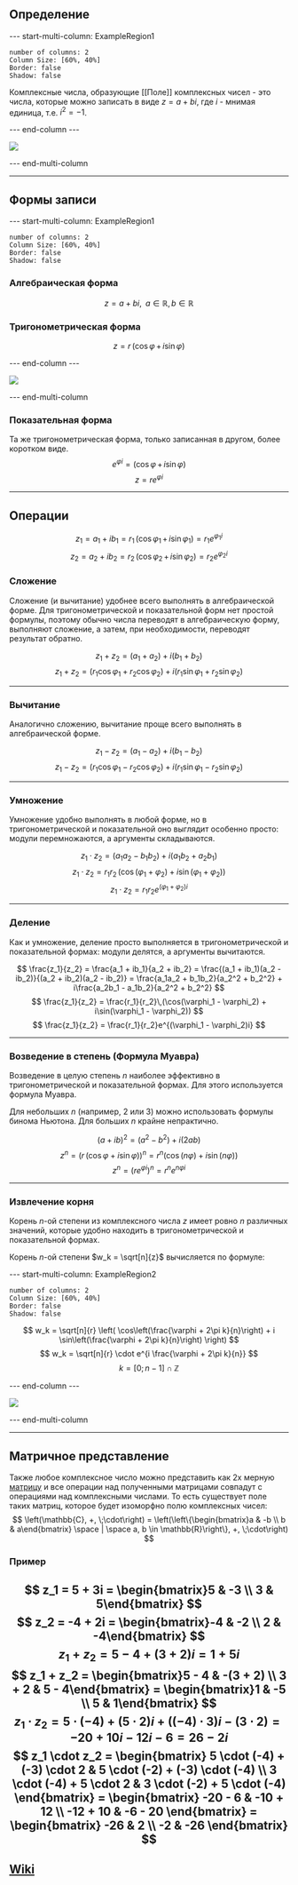 ## Определение
--- start-multi-column: ExampleRegion1  
```column-settings  
number of columns: 2  
Column Size: [60%, 40%]
Border: false
Shadow: false
```

Комплексные числа, образующие [[Поле]] комплексных чисел - это числа, которые можно записать в виде $z = a + bi$, где $i$ - мнимая единица, т.е. $i^2 = -1$.

--- end-column ---

![](cnum_geo.png)

--- end-multi-column

---
## Формы записи
--- start-multi-column: ExampleRegion1  
```column-settings  
number of columns: 2  
Column Size: [60%, 40%]
Border: false
Shadow: false
```

### Алгебраическая форма
$$
	z = a + bi, \;\; a \in \mathbb{R}, \, b \in \mathbb{R}
$$
### Тригонометрическая форма
$$
	z = r\,(\cos \varphi \, + \, i\sin\varphi)
$$

--- end-column ---

![](cnum_trig.png)

--- end-multi-column

### Показательная форма
Та же тригонометрическая форма, только записанная в другом, более коротком виде.
$$
	e^{\varphi i} = (\cos \varphi \, + \, i\sin\varphi)
$$
$$
	z = re^{\varphi i}
$$

---
## Операции

$$
z_1 = a_1 + ib_1 = r_1\,(\cos \varphi_1 \,+\, i \sin \varphi_1) = r_1e^{\varphi_1 i}
$$
$$
z_2 = a_2 + ib_2 = r_2\,(\cos \varphi_2 \,+\, i \sin \varphi_2) = r_2e^{\varphi_2 i}
$$

### Сложение
Сложение (и вычитание) удобнее всего выполнять в алгебраической форме. Для тригонометрической и показательной форм нет простой формулы, поэтому обычно числа переводят в алгебраическую форму, выполняют сложение, а затем, при необходимости, переводят результат обратно.


$$
z_1 + z_2 = (a_1 + a_2) + i(b_1 + b_2)
$$
$$
z_1 + z_2 = (r_1\cos\varphi_1 + r_2\cos\varphi_2) + i(r_1\sin\varphi_1 + r_2\sin\varphi_2)
$$

---

### Вычитание
Аналогично сложению, вычитание проще всего выполнять в алгебраической форме.


$$
z_1 - z_2 = (a_1 - a_2) + i(b_1 - b_2)
$$
$$
z_1 - z_2 = (r_1\cos\varphi_1 - r_2\cos\varphi_2) + i(r_1\sin\varphi_1 - r_2\sin\varphi_2)
$$

---

### Умножение
Умножение удобно выполнять в любой форме, но в тригонометрической и показательной оно выглядит особенно просто: модули перемножаются, а аргументы складываются.

$$
z_1 \cdot z_2 = (a_1a_2 - b_1b_2) + i(a_1b_2 + a_2b_1)
$$
$$
z_1 \cdot z_2 = r_1r_2\,(\cos(\varphi_1 + \varphi_2) + i\sin(\varphi_1 + \varphi_2))
$$
$$
z_1 \cdot z_2 = r_1r_2e^{(\varphi_1 + \varphi_2)i}
$$

---

### Деление
Как и умножение, деление просто выполняется в тригонометрической и показательной формах: модули делятся, а аргументы вычитаются.

$$
\frac{z_1}{z_2} = \frac{a_1 + ib_1}{a_2 + ib_2} = \frac{(a_1 + ib_1)(a_2 - ib_2)}{(a_2 + ib_2)(a_2 - ib_2)} = \frac{a_1a_2 + b_1b_2}{a_2^2 + b_2^2} + i\frac{a_2b_1 - a_1b_2}{a_2^2 + b_2^2}
$$
$$
\frac{z_1}{z_2} = \frac{r_1}{r_2}\,(\cos(\varphi_1 - \varphi_2) + i\sin(\varphi_1 - \varphi_2))
$$
$$
\frac{z_1}{z_2} = \frac{r_1}{r_2}e^{(\varphi_1 - \varphi_2)i}
$$

---

### Возведение в степень (Формула Муавра)
Возведение в целую степень $n$ наиболее эффективно в тригонометрической и показательной формах. Для этого используется формула Муавра.

Для небольших $n$ (например, 2 или 3) можно использовать формулы бинома Ньютона. Для больших $n$ крайне непрактично.

$$
(a+ib)^2 = (a^2-b^2) + i(2ab)
$$
$$
z^n = (r\,(\cos\varphi + i\sin\varphi))^n = r^n(\cos(n\varphi) + i\sin(n\varphi))
$$
$$
z^n = (re^{\varphi i})^n = r^n e^{n\varphi i}
$$

---

### Извлечение корня

Корень $n$-ой степени из комплексного числа $z$ имеет ровно $n$ различных значений, которые удобно находить в тригонометрической и показательной формах.

Корень $n$-ой степени $w_k = \sqrt[n]{z}$ вычисляется по формуле:

--- start-multi-column: ExampleRegion2
```column-settings  
number of columns: 2  
Column Size: [60%, 40%]
Border: false
Shadow: false
```

$$
w_k = \sqrt[n]{r} \left( \cos\left(\frac{\varphi + 2\pi k}{n}\right) + i \sin\left(\frac{\varphi + 2\pi k}{n}\right) \right)
$$
$$
w_k = \sqrt[n]{r} \cdot e^{i \frac{\varphi + 2\pi k}{n}}
$$
$$
k = [0; \,n-1]\; \cap \; \mathbb{Z}
$$

--- end-column ---

![](cnum_sqrt.png)

--- end-multi-column

---
## Матричное представление
Также любое комплексное число можно представить как 2х мерную [матрицу](Матрица) и все операции над полученными матрицами совпадут с операциями над комплексными числами. То есть существует поле таких матриц, которое будет изоморфно полю комплексных чисел:  $$
\left(\mathbb{C}, +, \;\cdot\right) = \left(\left\{\begin{bmatrix}a & -b \\ b & a\end{bmatrix} \space | \space a, b \in \mathbb{R}\right\}, +, \;\cdot\right)
$$
### Пример
$$
	z_1 = 5 + 3i = \begin{bmatrix}5 & -3 \\ 3 & 5\end{bmatrix}
$$
$$
	z_2 = -4 + 2i = \begin{bmatrix}-4 & -2 \\ 2 & -4\end{bmatrix}
$$
$$
	z_1 + z_2 = 5 - 4 + (3 + 2)i = 1 + 5i
$$
$$
	z_1 + z_2 = \begin{bmatrix}5 - 4 & -(3 + 2) \\ 3 + 2 & 5 - 4\end{bmatrix} = \begin{bmatrix}1 & -5 \\ 5 & 1\end{bmatrix}
$$
$$
	z_1 \cdot z_2 = 5 \cdot (-4) + (5 \cdot 2)i + ((-4) \cdot 3)i - (3 \cdot 2) = - 20 + 10i - 12i - 6 = 26 - 2i 
$$
$$
	z_1 \cdot z_2 = \begin{bmatrix}
5 \cdot (-4) + (-3) \cdot 2 & 5 \cdot (-2) + (-3) \cdot (-4) \\
3 \cdot (-4) + 5 \cdot 2 & 3 \cdot (-2) + 5 \cdot (-4)
\end{bmatrix} = \begin{bmatrix}
-20 - 6 & -10 + 12 \\
-12 + 10 & -6 - 20
\end{bmatrix} = \begin{bmatrix}
-26 & 2 \\
-2 & -26
\end{bmatrix}
$$
---
## [Wiki](https://ru.wikipedia.org/wiki/Комплексное_число)